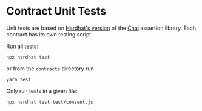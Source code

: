 # Contract Unit Tests

Unit tests are based on [Hardhat's version](https://hardhat.org/hardhat-runner/docs/guides/test-contracts) of the [Chai](https://www.chaijs.com/) assertion library. Each contract has its own testing script.

Run all tests:

```shell
npx hardhat test
```

or from the `contracts` directory run 

```shell
yarn test
```

Only run tests in a given file:
```shell
npx hardhat test test/consent.js

```
